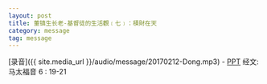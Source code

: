 ```yaml
---
layout: post
title: 董镇生长老-基督徒的生活觀﹝七﹞：積財在天
category: message
tag: message
---
```



[录音]({{ site.media_url }}/audio/message/20170212-Dong.mp3) - [PPT](https://1drv.ms/p/s!AqLDbY3r4i9UhgDeBpRAQsmD6Y94) 
经文:马太福音 6 : 19-21
